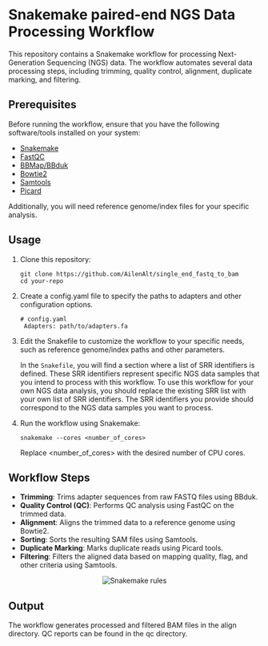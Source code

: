 # Snakemake paired-end NGS Data Processing Workflow

This repository contains a Snakemake workflow for processing Next-Generation Sequencing (NGS) data. The workflow automates several data processing steps, including trimming, quality control, alignment, duplicate marking, and filtering.

## Prerequisites

Before running the workflow, ensure that you have the following software/tools installed on your system:

- [Snakemake](https://snakemake.readthedocs.io/en/stable/)
- [FastQC](https://www.bioinformatics.babraham.ac.uk/projects/fastqc/)
- [BBMap/BBduk](https://sourceforge.net/projects/bbmap/)
- [Bowtie2](http://bowtie-bio.sourceforge.net/bowtie2/index.shtml)
- [Samtools](http://www.htslib.org/)
- [Picard](https://broadinstitute.github.io/picard/)

Additionally, you will need reference genome/index files for your specific analysis.

## Usage

1. Clone this repository:

   ```shell
   git clone https://github.com/AilenAlt/single_end_fastq_to_bam
   cd your-repo
2. Create a config.yaml file to specify the paths to adapters and other configuration options.
   ```shell
   # config.yaml
    Adapters: path/to/adapters.fa
3. Edit the Snakefile to customize the workflow to your specific needs, such as reference genome/index paths and other parameters.
   
   In the `Snakefile`, you will find a section where a list of SRR identifiers is defined. These SRR identifiers represent specific NGS data samples that you       intend to process with this workflow.
   To use this workflow for your own NGS data analysis, you should replace the existing SRR list with your own list of SRR identifiers. The SRR identifiers you     provide should correspond to the NGS data samples you want to process.
   
4. Run the workflow using Snakemake:
    ```shell
    snakemake --cores <number_of_cores>
    ```
    Replace <number_of_cores> with the desired number of CPU cores.

## Workflow Steps

- **Trimming**: Trims adapter sequences from raw FASTQ files using BBduk.
- **Quality Control (QC)**: Performs QC analysis using FastQC on the trimmed data.
- **Alignment**: Aligns the trimmed data to a reference genome using Bowtie2.
- **Sorting**: Sorts the resulting SAM files using Samtools.
- **Duplicate Marking**: Marks duplicate reads using Picard tools.
- **Filtering**: Filters the aligned data based on mapping quality, flag, and other criteria using Samtools.

<p align="center">
  <img src="https://github.com/AilenAlt/single_end_fastq_to_bam/blob/main/dag.png?raw=true" alt="Snakemake rules">
</p>

  ## Output
  
The workflow generates processed and filtered BAM files in the align directory. QC reports can be found in the qc directory.
